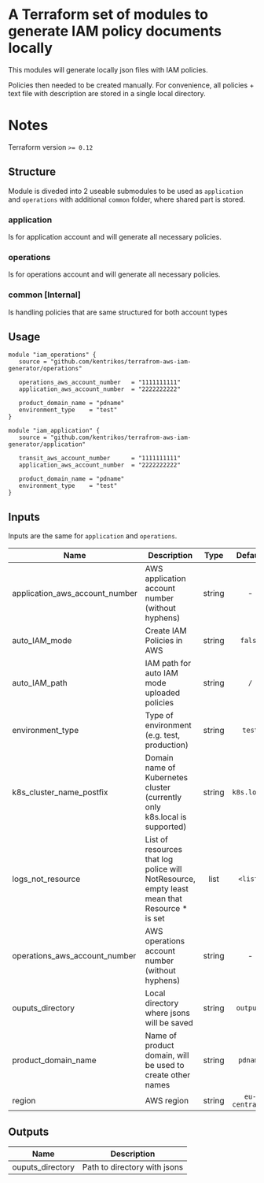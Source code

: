 # A Terraform set of modules to generate IAM policy documents locally

This modules will generate locally json files with IAM policies.

Policies then needed to be created manually.
For convenience, all policies + text file with description are stored in a single local directory.

# Notes

Terraform version  `>= 0.12`

## Structure

Module is diveded into 2 useable submodules to be used as `application` and `operations` with additional `common` folder, where shared part is stored.

### application

Is for application account and will generate all necessary policies.

### operations

Is for operations account and will generate all necessary policies.

### common [Internal]

Is handling policies that are same structured for both account types

## Usage

```hcl
module "iam_operations" {
   source = "github.com/kentrikos/terrafrom-aws-iam-generator/operations"

   operations_aws_account_number   = "1111111111"
   application_aws_account_number  = "2222222222"

   product_domain_name = "pdname"
   environment_type    = "test"
}

module "iam_application" {
   source = "github.com/kentrikos/terrafrom-aws-iam-generator/application"

   transit_aws_account_number      = "1111111111"
   application_aws_account_number  = "2222222222"

   product_domain_name = "pdname"
   environment_type    = "test"
}

```

## Inputs

Inputs are the same for `application` and `operations`.

| Name | Description | Type | Default | Required |
|------|-------------|:----:|:-----:|:-----:|
| application_aws_account_number | AWS application account number (without hyphens) | string | - | yes |
| auto_IAM_mode | Create IAM Policies in AWS | string | `false` | no |
| auto_IAM_path | IAM path for auto IAM mode uploaded policies | string | `/` | no |
| environment_type | Type of environment (e.g. test, production) | string | `test` | no |
| k8s_cluster_name_postfix | Domain name of Kubernetes cluster (currently only k8s.local is supported) | string | `k8s.local` | no |
| logs_not_resource | List of resources that log police will NotResource, empty least mean that Resource * is set | list | `<list>` | no |
| operations_aws_account_number | AWS operations account number (without hyphens) | string | - | yes |
| ouputs_directory | Local directory where jsons will be saved | string | `outputs` | no |
| product_domain_name | Name of product domain, will be used to create other names | string | `pdname` | no |
| region | AWS region | string | `eu-central-1` | no |

## Outputs

| Name | Description |
|------|-------------|
| ouputs_directory | Path to directory with jsons |
